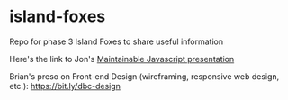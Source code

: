 # island-foxes
Repo for phase 3 Island Foxes to share useful information


Here's the link to Jon's [Maintainable Javascript presentation](https://docs.google.com/presentation/d/1f6TB8d5ymzPOdjIs1N6ArjEZumAMwPu6-652FR8b6ms/edit?usp=sharing)

Brian's preso on Front-end Design (wireframing, responsive web design, etc.):
https://bit.ly/dbc-design

